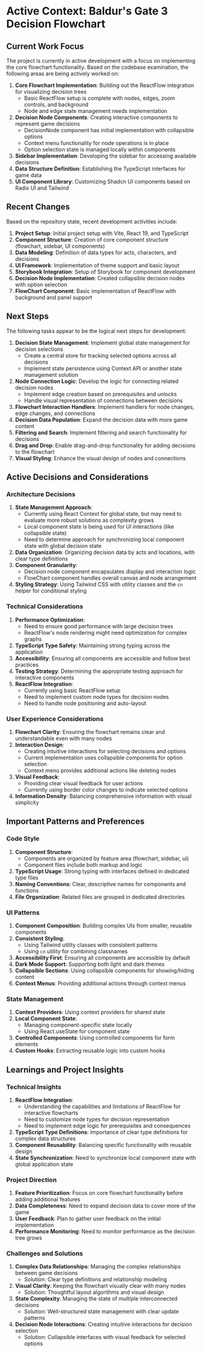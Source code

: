 # Active Context: Baldur's Gate 3 Decision Flowchart

## Current Work Focus

The project is currently in active development with a focus on implementing the core flowchart functionality. Based on the codebase examination, the following areas are being actively worked on:

1. **Core Flowchart Implementation**: Building out the ReactFlow integration for visualizing decision trees
   - Basic ReactFlow setup is complete with nodes, edges, zoom controls, and background
   - Node and edge state management needs implementation
2. **Decision Node Components**: Creating interactive components to represent game decisions
   - DecisionNode component has initial implementation with collapsible options
   - Context menu functionality for node operations is in place
   - Option selection state is managed locally within components
3. **Sidebar Implementation**: Developing the sidebar for accessing available decisions
4. **Data Structure Definition**: Establishing the TypeScript interfaces for game data
5. **UI Component Library**: Customizing Shadcn UI components based on Radix UI and Tailwind

## Recent Changes

Based on the repository state, recent development activities include:

1. **Project Setup**: Initial project setup with Vite, React 19, and TypeScript
2. **Component Structure**: Creation of core component structure (flowchart, sidebar, UI components)
3. **Data Modeling**: Definition of data types for acts, characters, and decisions
4. **UI Framework**: Implementation of theme support and basic layout
5. **Storybook Integration**: Setup of Storybook for component development
6. **Decision Node Implementation**: Created collapsible decision nodes with option selection
7. **FlowChart Component**: Basic implementation of ReactFlow with background and panel support

## Next Steps

The following tasks appear to be the logical next steps for development:

1. **Decision State Management**: Implement global state management for decision selections
   - Create a central store for tracking selected options across all decisions
   - Implement state persistence using Context API or another state management solution
2. **Node Connection Logic**: Develop the logic for connecting related decision nodes
   - Implement edge creation based on prerequisites and unlocks
   - Handle visual representation of connections between decisions
3. **Flowchart Interaction Handlers**: Implement handlers for node changes, edge changes, and connections
4. **Decision Data Population**: Expand the decision data with more game content
5. **Filtering and Search**: Implement filtering and search functionality for decisions
6. **Drag and Drop**: Enable drag-and-drop functionality for adding decisions to the flowchart
7. **Visual Styling**: Enhance the visual design of nodes and connections

## Active Decisions and Considerations

### Architecture Decisions

1. **State Management Approach**:
   - Currently using React Context for global state, but may need to evaluate more robust solutions as complexity grows
   - Local component state is being used for UI interactions (like collapsible state)
   - Need to determine approach for synchronizing local component state with global decision state
2. **Data Organization**: Organizing decision data by acts and locations, with clear type definitions
3. **Component Granularity**:
   - Decision node component encapsulates display and interaction logic
   - FlowChart component handles overall canvas and node arrangement
4. **Styling Strategy**: Using Tailwind CSS with utility classes and the `cn` helper for conditional styling

### Technical Considerations

1. **Performance Optimization**:
   - Need to ensure good performance with large decision trees
   - ReactFlow's node rendering might need optimization for complex graphs
2. **TypeScript Type Safety**: Maintaining strong typing across the application
3. **Accessibility**: Ensuring all components are accessible and follow best practices
4. **Testing Strategy**: Determining the appropriate testing approach for interactive components
5. **ReactFlow Integration**:
   - Currently using basic ReactFlow setup
   - Need to implement custom node types for decision nodes
   - Need to handle node positioning and auto-layout

### User Experience Considerations

1. **Flowchart Clarity**: Ensuring the flowchart remains clear and understandable even with many nodes
2. **Interaction Design**:
   - Creating intuitive interactions for selecting decisions and options
   - Current implementation uses collapsible components for option selection
   - Context menu provides additional actions like deleting nodes
3. **Visual Feedback**:
   - Providing clear visual feedback for user actions
   - Currently using border color changes to indicate selected options
4. **Information Density**: Balancing comprehensive information with visual simplicity

## Important Patterns and Preferences

### Code Style

1. **Component Structure**:
   - Components are organized by feature area (flowchart, sidebar, ui)
   - Component files include both markup and logic
2. **TypeScript Usage**: Strong typing with interfaces defined in dedicated type files
3. **Naming Conventions**: Clear, descriptive names for components and functions
4. **File Organization**: Related files are grouped in dedicated directories

### UI Patterns

1. **Component Composition**: Building complex UIs from smaller, reusable components
2. **Consistent Styling**:
   - Using Tailwind utility classes with consistent patterns
   - Using `cn` utility for combining classnames
3. **Accessibility First**: Ensuring all components are accessible by default
4. **Dark Mode Support**: Supporting both light and dark themes
5. **Collapsible Sections**: Using collapsible components for showing/hiding content
6. **Context Menus**: Providing additional actions through context menus

### State Management

1. **Context Providers**: Using context providers for shared state
2. **Local Component State**:
   - Managing component-specific state locally
   - Using React.useState for component state
3. **Controlled Components**: Using controlled components for form elements
4. **Custom Hooks**: Extracting reusable logic into custom hooks

## Learnings and Project Insights

### Technical Insights

1. **ReactFlow Integration**:
   - Understanding the capabilities and limitations of ReactFlow for interactive flowcharts
   - Need to customize node types for decision representation
   - Need to implement edge logic for prerequisites and consequences
2. **TypeScript Type Definitions**: Importance of clear type definitions for complex data structures
3. **Component Reusability**: Balancing specific functionality with reusable design
4. **State Synchronization**: Need to synchronize local component state with global application state

### Project Direction

1. **Feature Prioritization**: Focus on core flowchart functionality before adding additional features
2. **Data Completeness**: Need to expand decision data to cover more of the game
3. **User Feedback**: Plan to gather user feedback on the initial implementation
4. **Performance Monitoring**: Need to monitor performance as the decision tree grows

### Challenges and Solutions

1. **Complex Data Relationships**: Managing the complex relationships between game decisions
   - Solution: Clear type definitions and relationship modeling
2. **Visual Clarity**: Keeping the flowchart visually clear with many nodes
   - Solution: Thoughtful layout algorithms and visual design
3. **State Complexity**: Managing the state of multiple interconnected decisions
   - Solution: Well-structured state management with clear update patterns
4. **Decision Node Interactions**: Creating intuitive interactions for decision selection
   - Solution: Collapsible interfaces with visual feedback for selected options
